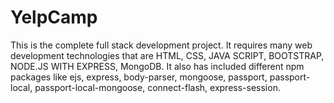 # YelpCamp
This is the complete full stack development project. It requires many web development technologies that are HTML, CSS, JAVA SCRIPT, BOOTSTRAP, NODE.JS WITH EXPRESS, MongoDB. It also has included different npm packages  like ejs, express, body-parser, mongoose, passport, passport-local, passport-local-mongoose, connect-flash, express-session.

